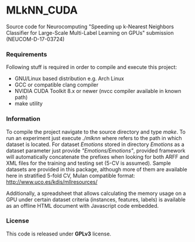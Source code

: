 # MLkNN_CUDA
Source code for Neurocomputing "Speeding up k-Nearest Neighbors Classifier for Large-Scale Multi-Label Learning on GPUs" submission (NEUCOM-D-17-03724)

### Requirements
Following stuff is required in order to compile and execute this project:
 - GNU/Linux based distribution e.g. Arch Linux
 - GCC or compatible clang compiler
 - NVIDIA CUDA Toolkit 8.x or newer (nvcc compiler available in known path)
 - make utility

### Information
To compile the project navigate to the source directory and type *make*. To run an experiment just execute *./mlknn <dataset>* where *<dataset>* refers to the path in which dataset is located. For dataset *Emotions* stored in directory *Emotions* as a dataset parameter just provide *"Emotions/Emotions"*, provided framework will automatically concatenate the prefixes when looking for both ARFF and XML files for the training and testing set (5-CV is assumed). Sample datasets are provided in this package, although more of them are available here in stratified 5-fold CV, Mulan compatible format: http://www.uco.es/kdis/mllresources/

Additionally, a spreadsheet that allows calculating the memory usage on a GPU under certain dataset criteria (instances, features, labels) is available as an offline HTML document with Javascript code embedded.

### License
This code is released under **GPLv3** license.
